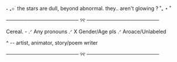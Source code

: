 ˖ ₊⊹ ࣪ the stars are dull, beyond abnormal. they.. aren't glowing ? ˚₊ ⋆ ˚

──────────────────── ୨୧ ────────────────────

Cereal. - .ᐟ Any pronouns .ᐟ X Gender/Age pls .ᐟ Aroace/Unlabeled

^ -- artist, animator, story/poem writer

──────────────────── ୨୧ ────────────────────
